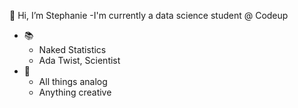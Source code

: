 👋  Hi, I’m Stephanie
-I'm currently a data science student @ Codeup

- 📚
  - Naked Statistics
  - Ada Twist, Scientist
- 💖
  - All things analog
  - Anything creative
